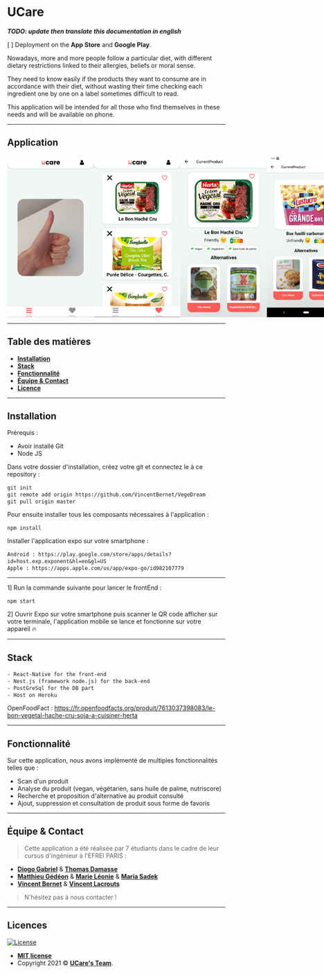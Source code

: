 # UCare

___TODO: update then translate this documentation in english___

[ ] Deployment on the **App Store** and **Google Play**. 

Nowadays, more and more people follow a particular diet, with different dietary restrictions linked to their allergies, beliefs or moral sense.

They need to know easily if the products they want to consume are in accordance with their diet, without wasting their time checking each ingredient one by one on a label sometimes difficult to read.

This application will be intended for all those who find themselves in these needs and will be available on phone.

---

## Application

<p style="display: flex;">
    <img width="200" height="auto" src="ressource/index2.png"\>
    <img width="200" height="auto"  src="ressource/favoris.png"\>
    <img width="200" height="auto"  src="ressource/currentProduct.png"\>
    <img width="181" height="auto"  src="ressource/currentProduct2.png"\>
</p>

---

## Table des matières

-  **[Installation](#Installation)**
-  **[Stack](#Stack)**
-  **[Fonctionnalité](#Fonctionnalité)**
-  **[Équipe & Contact](#Equipe)**
-  **[Licence](#Licences)**

---

<a name='Installation'></a>

## Installation

Prérequis :
-  Avoir installé Git
-  Node JS

Dans votre dossier d'installation, créez votre git et connectez le à ce repository :
```
git init
git remote add origin https://github.com/VincentBernet/VegeDream
git pull origin master
```

Pour ensuite installer tous les composants nécessaires à l'application :

```
npm install
```

Installer l'application expo sur votre smartphone :
```
Android : https://play.google.com/store/apps/details?id=host.exp.exponent&hl=en&gl=US
Apple : https://apps.apple.com/us/app/expo-go/id982107779
```

---

1] Run la commande suivante pour lancer le frontEnd :
```
npm start
```
2] Ouvrir Expo sur votre smartphone puis scanner le QR code afficher sur votre terminale, l'application mobile se lance et fonctionne sur votre appareil 🔥




---

<a name='Stack'></a>

## Stack

```
- React-Native for the front-end
- Nest.js (framework node.js) for the back-end
- PostGreSql for the DB part
- Host on Heroku
```

OpenFoodFact : https://fr.openfoodfacts.org/produit/7613037398083/le-bon-vegetal-hache-cru-soja-a-cuisiner-herta

---

<a name='Fonctionnalité'></a>

## Fonctionnalité

Sur cette application, nous avons implémenté de multiples fonctionnalités telles que :

-  Scan d'un produit
-  Analyse du produit (vegan, végétarien, sans huile de palme, nutriscore)
-  Recherche et proposition d'alternative au produit consulté
-  Ajout, suppression et consultation de produit sous forme de favoris

---

<a name='Equipe'></a>

## Équipe & Contact

> Cette application a été réalisée par 7 étudiants dans le cadre de leur cursus d'ingénieur à l'EFREI PARIS : <br>

-  **[Diogo Gabriel](https://www.linkedin.com/in/diogo-branco-gabriel-06133613b/)** & **[Thomas Damasse](https://www.linkedin.com/in/thomas-damasse-651650185/)**
-  **[Matthieu Gédéon](https://www.linkedin.com/in/matthieu-g%C3%A9d%C3%A9on-6015621a0/)** & **[Marie Léonie](https://www.linkedin.com/in/marie-l%C3%A9onie-serizot/)** & **[Maria Sadek](https://www.linkedin.com/in/maria-sadek-4624651a1/)**
-  **[Vincent Bernet](https://www.linkedin.com/in/vincent-bernet/)** & **[Vincent Lacrouts](https://www.linkedin.com/in/vincent-lacrouts/)**

> N'hésitez pas à nous contacter !

---

<a name='Licences'></a>

## Licences

[![License](http://img.shields.io/:license-mit-blue.svg?style=flat-square)](http://badges.mit-license.org)

-  **[MIT license](http://opensource.org/licenses/mit-license.php)**
-  Copyright 2021 © **[UCare's Team](#Equipe)**.

